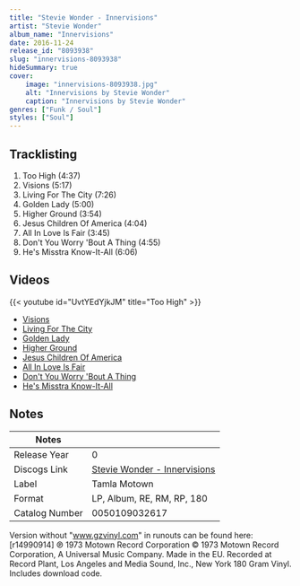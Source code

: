 ```yaml
---
title: "Stevie Wonder - Innervisions"
artist: "Stevie Wonder"
album_name: "Innervisions"
date: 2016-11-24
release_id: "8093938"
slug: "innervisions-8093938"
hideSummary: true
cover:
    image: "innervisions-8093938.jpg"
    alt: "Innervisions by Stevie Wonder"
    caption: "Innervisions by Stevie Wonder"
genres: ["Funk / Soul"]
styles: ["Soul"]
---
```


## Tracklisting
1. Too High (4:37)
2. Visions (5:17)
3. Living For The City (7:26)
4. Golden Lady (5:00)
5. Higher Ground (3:54)
6. Jesus Children Of America (4:04)
7. All In Love Is Fair (3:45)
8. Don't You Worry 'Bout A Thing (4:55)
9. He's Misstra Know-It-All (6:06)

## Videos
{{< youtube id="UvtYEdYjkJM" title="Too High" >}}
- [Visions](https://www.youtube.com/watch?v=fy4fMlLj_B8)
- [Living For The City](https://www.youtube.com/watch?v=ghLWjyOOLno)
- [Golden Lady](https://www.youtube.com/watch?v=CXCTjAMR3eA)
- [Higher Ground](https://www.youtube.com/watch?v=1esf0efHbjM)
- [Jesus Children Of America](https://www.youtube.com/watch?v=8o8FVoib92w)
- [All In Love Is Fair](https://www.youtube.com/watch?v=1surYguNfEg)
- [Don't You Worry 'Bout A Thing](https://www.youtube.com/watch?v=RxsBc5p-dPU)
- [He's Misstra Know-It-All](https://www.youtube.com/watch?v=uivvYGyQiow)


## Notes

| Notes          |             |
| ---------------| ----------- |
| Release Year   | 0 |
| Discogs Link   | [Stevie Wonder - Innervisions](https://www.discogs.com/release/8093938-Stevie-Wonder-Innervisions) |
| Label          | Tamla Motown |
| Format         | LP, Album, RE, RM, RP, 180 |
| Catalog Number | 0050109032617 |

Version without "www.gzvinyl.com" in runouts can be found here: [r14990914]  ℗ 1973 Motown Record Corporation © 1973 Motown Record Corporation, A Universal Music Company. Made in the EU.  Recorded at Record Plant, Los Angeles and Media Sound, Inc., New York  180 Gram Vinyl. Includes download code.

